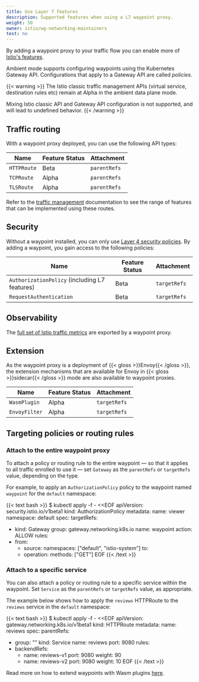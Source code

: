 ```yaml
---
title: Use Layer 7 features
description: Supported features when using a L7 waypoint proxy.
weight: 50
owner: istio/wg-networking-maintainers
test: no
---
```


By adding a waypoint proxy to your traffic flow you can enable more of [Istio's features](/docs/concepts).

Ambient mode supports configuring waypoints using the Kubernetes Gateway API. Configurations that apply to a Gateway API are called _policies_.

{{< warning >}}
The Istio classic traffic management APIs (virtual service, destination rules etc) remain at Alpha in the ambient data plane mode.

Mixing Istio classic API and Gateway API configuration is not supported, and will lead to undefined behavior.
{{< /warning >}}

## Traffic routing

With a waypoint proxy deployed, you can use the following API types:

|  Name  | Feature Status | Attachment |
| --- | --- | --- |
| `HTTPRoute` | Beta | `parentRefs` |
| `TCPRoute` | Alpha | `parentRefs` |
| `TLSRoute` | Alpha | `parentRefs` |

Refer to the [traffic management](/docs/tasks/traffic-management/) documentation to see the range of features that can be implemented using these routes.

## Security

Without a waypoint installed, you can only use [Layer 4 security policies](/docs/ambient/usage/l4-policy/).  By adding a waypoint, you gain access to the following policies:

|  Name  | Feature Status | Attachment |
| --- | --- | --- |
| `AuthorizationPolicy` (including L7 features) | Beta | `targetRefs` |
| `RequestAuthentication` | Beta | `targetRefs` |

## Observability

The [full set of Istio traffic metrics](/docs/reference/config/metrics/) are exported by a waypoint proxy.

## Extension

As the waypoint proxy is a deployment of {{< gloss >}}Envoy{{< /gloss >}}, the extension mechanisms that are available for Envoy in {{< gloss >}}sidecar{{< /gloss >}} mode are also available to waypoint proxies.

|  Name  | Feature Status | Attachment |
| --- | --- | --- |
| `WasmPlugin` | Alpha | `targetRefs` |
| `EnvoyFilter` | Alpha | `targetRefs` |

## Targeting policies or routing rules

### Attach to the entire waypoint proxy

To attach a policy or routing rule to the entire waypoint — so that it applies to all traffic enrolled to use it — set `Gateway` as the `parentRefs` or `targetRefs` value, depending on the type.

For example, to apply an `AuthorizationPolicy` policy to the waypoint named `waypoint` for the `default` namespace:

{{< text bash >}}
$ kubectl apply -f - <<EOF
apiVersion: security.istio.io/v1beta1
kind: AuthorizationPolicy
metadata:
  name: viewer
  namespace: default
spec:
  targetRefs:
  - kind: Gateway
    group: gateway.networking.k8s.io
    name: waypoint
  action: ALLOW
  rules:
  - from:
    - source:
        namespaces: ["default", "istio-system"]
    to:
    - operation:
        methods: ["GET"]
EOF
{{< /text >}}

### Attach to a specific service

You can also attach a policy or routing rule to a specific service within the waypoint. Set `Service` as the `parentRefs` or `targetRefs` value, as appropriate.

The example below shows how to apply the `reviews` HTTPRoute to the `reviews` service in the `default` namespace:

{{< text bash >}}
$ kubectl apply -f - <<EOF
apiVersion: gateway.networking.k8s.io/v1beta1
kind: HTTPRoute
metadata:
  name: reviews
spec:
  parentRefs:
  - group: ""
    kind: Service
    name: reviews
    port: 9080
  rules:
  - backendRefs:
    - name: reviews-v1
      port: 9080
      weight: 90
    - name: reviews-v2
      port: 9080
      weight: 10
EOF
{{< /text >}}

Read more on how to extend waypoints with Wasm plugins [here](/docs/ambient/usage/extend-waypoint-wasm/).
